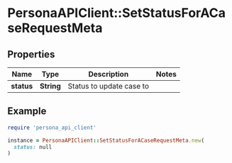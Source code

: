 # PersonaAPIClient::SetStatusForACaseRequestMeta

## Properties

| Name | Type | Description | Notes |
| ---- | ---- | ----------- | ----- |
| **status** | **String** | Status to update case to |  |

## Example

```ruby
require 'persona_api_client'

instance = PersonaAPIClient::SetStatusForACaseRequestMeta.new(
  status: null
)
```


